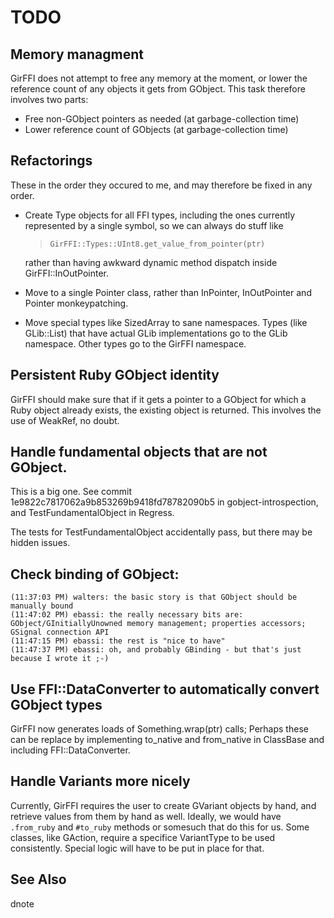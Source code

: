 # TODO

## Memory managment

GirFFI does not attempt to free any memory at the moment, or lower the
reference count of any objects it gets from GObject. This task therefore involves two parts:

- Free non-GObject pointers as needed (at garbage-collection time)
- Lower reference count of GObjects (at garbage-collection time)

## Refactorings

These in the order they occured to me, and may therefore be fixed in any order.

- Create Type objects for all FFI types, including the ones currently
  represented by a single symbol, so we can always do stuff like

  > `GirFFI::Types::UInt8.get_value_from_pointer(ptr)`

  rather than having awkward dynamic method dispatch inside GirFFI::InOutPointer.

- Move to a single Pointer class, rather than InPointer, InOutPointer and
  Pointer monkeypatching.

- Move special types like SizedArray to sane namespaces. Types (like
  GLib::List) that have actual GLib implementations go to the GLib namespace.
  Other types go to the GirFFI namespace.

## Persistent Ruby GObject identity

GirFFI should make sure that if it gets a pointer to a GObject for which a Ruby
object already exists, the existing object is returned. This involves the use
of WeakRef, no doubt.

## Handle fundamental objects that are not GObject.

This is a big one. See commit 1e9822c7817062a9b853269b9418fd78782090b5 in
gobject-introspection, and TestFundamentalObject in Regress.

The tests for TestFundamentalObject accidentally pass, but there may be
hidden issues.

## Check binding of GObject:

    (11:37:03 PM) walters: the basic story is that GObject should be manually bound
    (11:47:02 PM) ebassi: the really necessary bits are: GObject/GInitiallyUnowned memory management; properties accessors; GSignal connection API
    (11:47:15 PM) ebassi: the rest is "nice to have"
    (11:47:37 PM) ebassi: oh, and probably GBinding - but that's just because I wrote it ;-)

## Use FFI::DataConverter to automatically convert GObject types

GirFFI now generates loads of Something.wrap(ptr) calls; Perhaps these can be
replace by implementing to_native and from_native in ClassBase and including
FFI::DataConverter.

## Handle Variants more nicely

Currently, GirFFI requires the user to create GVariant objects by hand, and
retrieve values from them by hand as well. Ideally, we would have `.from_ruby` and
`#to_ruby` methods or somesuch that do this for us. Some classes, like GAction,
require a specifice VariantType to be used consistently. Special logic will have
to be put in place for that.

## See Also

  dnote
